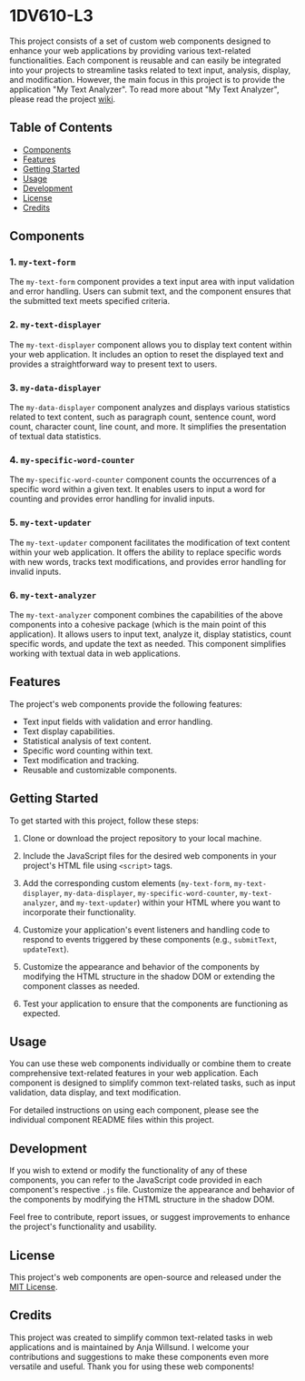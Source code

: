 # 1DV610-L3

This project consists of a set of custom web components designed to enhance your web applications by providing various text-related functionalities. Each component is reusable and can easily be integrated into your projects to streamline tasks related to text input, analysis, display, and modification. However, the main focus in this project is to provide the application "My Text Analyzer". To read more about "My Text Analyzer", please read the project [wiki](https://github.com/aw22hs/1DV610-L3/wiki).

## Table of Contents

- [Components](#components)
- [Features](#features)
- [Getting Started](#getting-started)
- [Usage](#usage)
- [Development](#development)
- [License](#license)
- [Credits](#credits)

## Components

### 1. `my-text-form`

The `my-text-form` component provides a text input area with input validation and error handling. Users can submit text, and the component ensures that the submitted text meets specified criteria.

### 2. `my-text-displayer`

The `my-text-displayer` component allows you to display text content within your web application. It includes an option to reset the displayed text and provides a straightforward way to present text to users.

### 3. `my-data-displayer`

The `my-data-displayer` component analyzes and displays various statistics related to text content, such as paragraph count, sentence count, word count, character count, line count, and more. It simplifies the presentation of textual data statistics.

### 4. `my-specific-word-counter`

The `my-specific-word-counter` component counts the occurrences of a specific word within a given text. It enables users to input a word for counting and provides error handling for invalid inputs.

### 5. `my-text-updater`

The `my-text-updater` component facilitates the modification of text content within your web application. It offers the ability to replace specific words with new words, tracks text modifications, and provides error handling for invalid inputs.

### 6. `my-text-analyzer`

The `my-text-analyzer` component combines the capabilities of the above components into a cohesive package (which is the main point of this application). It allows users to input text, analyze it, display statistics, count specific words, and update the text as needed. This component simplifies working with textual data in web applications.

## Features

The project's web components provide the following features:

- Text input fields with validation and error handling.
- Text display capabilities.
- Statistical analysis of text content.
- Specific word counting within text.
- Text modification and tracking.
- Reusable and customizable components.

## Getting Started

To get started with this project, follow these steps:

1. Clone or download the project repository to your local machine.

2. Include the JavaScript files for the desired web components in your project's HTML file using `<script>` tags.

3. Add the corresponding custom elements (`my-text-form`, `my-text-displayer`, `my-data-displayer`, `my-specific-word-counter`, `my-text-analyzer`, and `my-text-updater`) within your HTML where you want to incorporate their functionality.

4. Customize your application's event listeners and handling code to respond to events triggered by these components (e.g., `submitText`, `updateText`).

5. Customize the appearance and behavior of the components by modifying the HTML structure in the shadow DOM or extending the component classes as needed.

6. Test your application to ensure that the components are functioning as expected.

## Usage

You can use these web components individually or combine them to create comprehensive text-related features in your web application. Each component is designed to simplify common text-related tasks, such as input validation, data display, and text modification.

For detailed instructions on using each component, please see the individual component README files within this project.

## Development

If you wish to extend or modify the functionality of any of these components, you can refer to the JavaScript code provided in each component's respective `.js` file. Customize the appearance and behavior of the components by modifying the HTML structure in the shadow DOM.

Feel free to contribute, report issues, or suggest improvements to enhance the project's functionality and usability.

## License

This project's web components are open-source and released under the [MIT License](../../../../license.md).

## Credits

This project was created to simplify common text-related tasks in web applications and is maintained by Anja Willsund. I welcome your contributions and suggestions to make these components even more versatile and useful. Thank you for using these web components!
